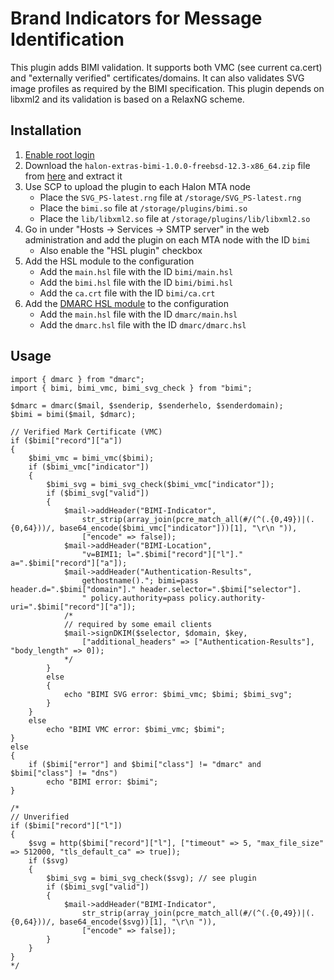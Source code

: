 # Brand Indicators for Message Identification

This plugin adds BIMI validation. It supports both VMC (see current ca.cert) and "externally verified" certificates/domains. It can also validates SVG image profiles as required by the BIMI specification. This plugin depends on libxml2 and its validation is based on a RelaxNG scheme.

## Installation

1. [Enable root login](https://support.halon.io/hc/en-us/articles/360000333929-Enable-root-login)
2. Download the `halon-extras-bimi-1.0.0-freebsd-12.3-x86_64.zip` file from [here](https://github.com/halon-extras/bimi/releases/tag/1.0.0) and extract it
2. Use SCP to upload the plugin to each Halon MTA node
	* Place the `SVG_PS-latest.rng` file at `/storage/SVG_PS-latest.rng`
	* Place the `bimi.so` file at `/storage/plugins/bimi.so`
	* Place the `lib/libxml2.so` file at `/storage/plugins/lib/libxml2.so`
3. Go in under "Hosts -> Services -> SMTP server" in the web administration and add the plugin on each MTA node with the ID `bimi`
	* Also enable the "HSL plugin" checkbox
4. Add the HSL module to the configuration
	* Add the `main.hsl` file with the ID `bimi/main.hsl`
	* Add the `bimi.hsl` file with the ID `bimi/bimi.hsl`
	* Add the `ca.crt` file with the ID `bimi/ca.crt`
5. Add the [DMARC HSL module](https://github.com/halon-extras/dmarc) to the configuration
	* Add the `main.hsl` file with the ID `dmarc/main.hsl`
	* Add the `dmarc.hsl` file with the ID `dmarc/dmarc.hsl`

## Usage

```
import { dmarc } from "dmarc";
import { bimi, bimi_vmc, bimi_svg_check } from "bimi";

$dmarc = dmarc($mail, $senderip, $senderhelo, $senderdomain);
$bimi = bimi($mail, $dmarc);

// Verified Mark Certificate (VMC)
if ($bimi["record"]["a"])
{
	$bimi_vmc = bimi_vmc($bimi);
	if ($bimi_vmc["indicator"])
	{
		$bimi_svg = bimi_svg_check($bimi_vmc["indicator"]);
		if ($bimi_svg["valid"])
		{
			$mail->addHeader("BIMI-Indicator",
				str_strip(array_join(pcre_match_all(#/(^(.{0,49})|(.{0,64}))/, base64_encode($bimi_vmc["indicator"]))[1], "\r\n ")),
				["encode" => false]);
			$mail->addHeader("BIMI-Location",
				"v=BIMI1; l=".$bimi["record"]["l"]." a=".$bimi["record"]["a"]);
			$mail->addHeader("Authentication-Results",
				gethostname()."; bimi=pass header.d=".$bimi["domain"]." header.selector=".$bimi["selector"].
				" policy.authority=pass policy.authority-uri=".$bimi["record"]["a"]);
			/*
			// required by some email clients
			$mail->signDKIM($selector, $domain, $key,
				["additional_headers" => ["Authentication-Results"], "body_length" => 0]);
			*/
		}
		else
		{
			echo "BIMI SVG error: $bimi_vmc; $bimi; $bimi_svg";
		}
	}
	else
		echo "BIMI VMC error: $bimi_vmc; $bimi";
}
else
{
	if ($bimi["error"] and $bimi["class"] != "dmarc" and $bimi["class"] != "dns")
		echo "BIMI error: $bimi";
}

/*
// Unverified
if ($bimi["record"]["l"])
{
	$svg = http($bimi["record"]["l"], ["timeout" => 5, "max_file_size" => 512000, "tls_default_ca" => true]);
	if ($svg)
	{
		$bimi_svg = bimi_svg_check($svg); // see plugin
		if ($bimi_svg["valid"])
		{
			$mail->addHeader("BIMI-Indicator",
				str_strip(array_join(pcre_match_all(#/(^(.{0,49})|(.{0,64}))/, base64_encode($svg))[1], "\r\n ")),
				["encode" => false]);
		}
	}
}
*/
```
